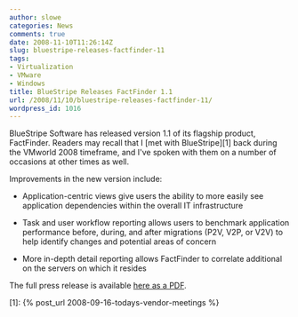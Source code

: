 ```yaml
---
author: slowe
categories: News
comments: true
date: 2008-11-10T11:26:14Z
slug: bluestripe-releases-factfinder-11
tags:
- Virtualization
- VMware
- Windows
title: BlueStripe Releases FactFinder 1.1
url: /2008/11/10/bluestripe-releases-factfinder-11/
wordpress_id: 1016
---
```


BlueStripe Software has released version 1.1 of its flagship product, FactFinder. Readers may recall that I [met with BlueStripe][1] back during the VMworld 2008 timeframe, and I've spoken with them on a number of occasions at other times as well.

Improvements in the new version include:

* Application-centric views give users the ability to more easily see application dependencies within the overall IT infrastructure

* Task and user workflow reporting allows users to benchmark application performance before, during, and after migrations (P2V, V2P, or V2V) to help identify changes and potential areas of concern

* More in-depth detail reporting allows FactFinder to correlate additional on the servers on which it resides

The full press release is available [here as a PDF](http://www.bluestripe.com/intranet/downloadManagerControl.php?mode=getFile&elementID=380&type=5&atomID=164).

[1]: {% post_url 2008-09-16-todays-vendor-meetings %}

